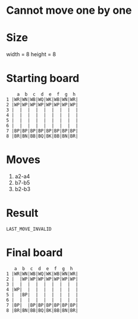 # Cannot move one by one

# Size
width = 8
height = 8

# Starting board
```
    a  b  c  d  e  f  g  h
1 |WR|WN|WB|WQ|WK|WB|WN|WR|
2 |WP|WP|WP|WP|WP|WP|WP|WP|
3 |  |  |  |  |  |  |  |  |
4 |  |  |  |  |  |  |  |  |
5 |  |  |  |  |  |  |  |  |
6 |  |  |  |  |  |  |  |  |
7 |BP|BP|BP|BP|BP|BP|BP|BP|
8 |BR|BN|BB|BQ|BK|BB|BN|BR|
```
# Moves
1. a2-a4
2. b7-b5
3. b2-b3


# Result
`LAST_MOVE_INVALID`

# Final board
```
   a  b  c  d  e  f  g  h
1 |WR|WN|WB|WQ|WK|WB|WN|WR|
2 |  |WP|WP|WP|WP|WP|WP|WP|
3 |  |  |  |  |  |  |  |  |
4 |WP|  |  |  |  |  |  |  |
5 |  |BP|  |  |  |  |  |  |
6 |  |  |  |  |  |  |  |  |
7 |BP|  |BP|BP|BP|BP|BP|BP|
8 |BR|BN|BB|BQ|BK|BB|BN|BR|
```